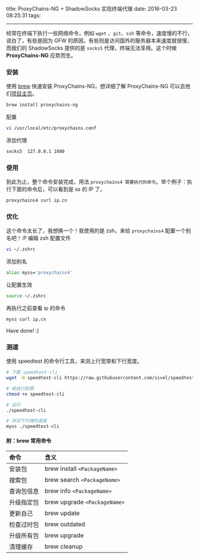 title: ProxyChains-NG + ShadowSocks 实现终端代理
date: 2016-03-23 08:25:31
tags:

---

经常在终端下执行一些网络命令，例如 `wget` 、`git`、`ssh` 等命令，速度慢的不行，说白了，有些是因为 GFW 的原因，有些则是访问国外的服务器本来速度就很慢，而我们的 ShadowSocks 提供的是 `socks5` 代理，终端无法享用。这个时候 **ProxyChains-NG** 应势而生。
<!-- more -->
### 安装
使用 [brew](http://brew.sh/index_zh-cn.html) 快速安装 ProxyChains-NG，想详细了解 ProxyChains-NG 可以去他们[项目主页](https://github.com/rofl0r/proxychains-ng)。
```bash
brew install proxychains-ng
```

配置
```bash
vi /usr/local/etc/proxychains.conf
```

添加代理
```bash
socks5  127.0.0.1 1080
```

### 使用
到此为止，整个命令安装完成，用法 `proxychains4 需要执行的命令`。举个例子：执行下面的命令后，可以看到是 ss 的 IP 了。
```bash
proxychains4 curl ip.cn
```


### 优化
这个命令太长了，我想换一个！我使用的是 zsh，来给 `proxychains4` 配置一个别名吧！:P
编辑 zsh 配置文件
```bash
vi ~/.zshrc
```

添加别名
```bash
alias myss='proxychains4'
```

让配置生效
```bash
source ~/.zshrc
```

再执行之前查看 ip 的命令
```bash
myss curl ip.cn
```

Have done! :)

### 测速
使用 speedtest 的命令行工具，来测上行宽带和下行宽度。
```bash
# 下载 speedtest-cli
wget -O speedtest-cli https://raw.githubusercontent.com/sivel/speedtest-cli/master/speedtest.py

# 给执行权限
chmod +x speedtest-cli

# 运行
./speedtest-cli

# 测试下代理的速度
myss ./speedtest-cli
```

#### 附：brew 常用命令

|命令          |含义                       |
|:------------|:--------------------------|
|安装包        |brew install `<PackageName>`|
|搜索包        |brew search `<PackageName>` |
|查询包信息    |brew info `<PackageName>`   |
|升级指定包    |brew upgrade `<PackageName>`|
|更新自己      |brew update                |
|检查过时包    |brew outdated              |
|升级所有包    |brew upgrade               |
|清理缓存      |brew cleanup               |
